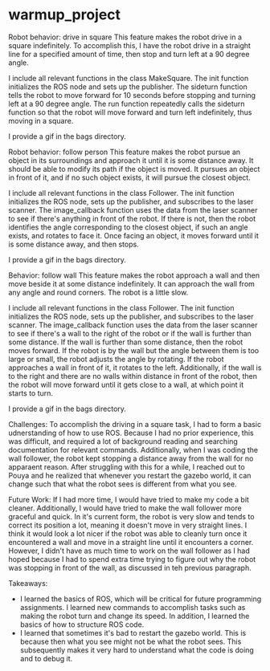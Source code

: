 # warmup_project

Robot behavior: drive in square
This feature makes the robot drive in a square indefinitely. To accomplish this, I have the robot drive in a straight line for a specified amount of time, then stop and turn left at a 90 degree angle. 

I include all relevant functions in the class MakeSquare. The init function initializes the ROS node and sets up the publisher. The sideturn function tells the robot to move forward for 10 seconds before stopping and turning left at a 90 degree angle. The run function repeatedly calls the sideturn function so that the robot will move forward and turn left indefinitely, thus moving in a square. 

I provide a gif in the bags directory. 

Robot behavior: follow person
This feature makes the robot pursue an object in its surroundings and approach it until it is some distance away. It should be able to modify its path if the object is moved. It pursues an object in front of it, and if no such object exists, it will pursue the closest object. 

I include all relevant functions in the class Follower. The init function initializes the ROS node, sets up the publisher, and subscribes to the laser scanner. The image_callback function uses the data from the laser scanner to see if there's anything in front of the robot. If there is not, then the robot identifies the angle corresponding to the closest object, if such an angle exists, and rotates to face it. Once facing an object, it moves forward until it is some distance away, and then stops. 

I provide a gif in the bags directory. 

Behavior: follow wall
This feature makes the robot approach a wall and then move beside it at some distance indefinitely. It can approach the wall from any angle and round corners. The robot is a little slow. 

I include all relevant functions in the class Follower. The init function initializes the ROS node, sets up the publisher, and subscribes to the laser scanner. The image_callback function uses the data from the laser scanner to see if there's a wall to the right of the robot or if the wall is further than some distance. If the wall is further than some distance, then the robot moves forward. If the robot is by the wall but the angle between them is too large or small, the robot adjusts the angle by rotating. If the robot approaches a wall in front of it, it rotates to the left. Additionally, if the wall is to the right and there are no walls within distance in front of the robot, then the robot will move forward until it gets close to a wall, at which point it starts to turn. 

I provide a gif in the bags directory.

Challenges: 
To accomplish the driving in a square task, I had to form a basic udnerstanding of how to use ROS. Because I had no prior experience, this was difficult, and required a lot of background reading and searching documentation for relevant commands. Additionally, when I was coding the wall follower, the robot kept stopping a distance away from the wall for no apparaent reason. After struggling with this for a while, I reached out to Pouya and he realized that whenever you restart the gazebo world, it can change such that what the robot sees is different from what you see. 


Future Work: 
If I had more time, I would have tried to make my code a bit cleaner. Additionally, I would have tried to make the wall follower more graceful and quick. In it's current form, the robot is very slow and tends to correct its position a lot, meaning it doesn't move in very straight lines. I think it would look a lot nicer if the robot was able to cleanly turn once it encountered a wall and move in a straight line until it encounters a corner. However, I didn't have as much time to work on the wall follower as I had hoped because I had to spend extra time trying to figure out why the robot was stopping in front of the wall, as discussed in teh previous paragraph.

Takeaways: 
- I learned the basics of ROS, which will be critical for future programming assignments. I learned new commands to accomplish tasks such as making the robot turn and change its speed. In addition, I learned the basics of how to structure ROS code. 
- I learned that sometimes it's bad to restart the gazebo world. This is because then what you see might not be what the robot sees. This subsequently makes it very hard to understand what the code is doing and to debug it. 